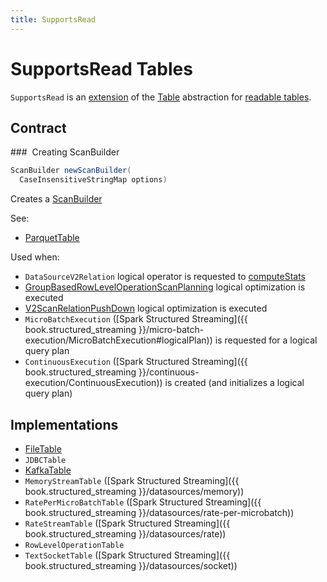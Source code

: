 ```yaml
---
title: SupportsRead
---
```


# SupportsRead Tables

`SupportsRead` is an [extension](#contract) of the [Table](Table.md) abstraction for [readable tables](#implementations).

## Contract

### <span id="newScanBuilder"> Creating ScanBuilder

```java
ScanBuilder newScanBuilder(
  CaseInsensitiveStringMap options)
```

Creates a [ScanBuilder](ScanBuilder.md)

See:

* [ParquetTable](../datasources/parquet/ParquetTable.md#newScanBuilder)

Used when:

* `DataSourceV2Relation` logical operator is requested to [computeStats](../logical-operators/DataSourceV2Relation.md#computeStats)
* [GroupBasedRowLevelOperationScanPlanning](../logical-optimizations/GroupBasedRowLevelOperationScanPlanning.md) logical optimization is executed
* [V2ScanRelationPushDown](../logical-optimizations/V2ScanRelationPushDown.md) logical optimization is executed
* `MicroBatchExecution` ([Spark Structured Streaming]({{ book.structured_streaming }}/micro-batch-execution/MicroBatchExecution#logicalPlan)) is requested for a logical query plan
* `ContinuousExecution` ([Spark Structured Streaming]({{ book.structured_streaming }}/continuous-execution/ContinuousExecution)) is created (and initializes a logical query plan)

## Implementations

* [FileTable](../datasources/FileTable.md)
* `JDBCTable`
* [KafkaTable](../kafka/KafkaTable.md)
* `MemoryStreamTable` ([Spark Structured Streaming]({{ book.structured_streaming }}/datasources/memory))
* `RatePerMicroBatchTable` ([Spark Structured Streaming]({{ book.structured_streaming }}/datasources/rate-per-microbatch))
* `RateStreamTable` ([Spark Structured Streaming]({{ book.structured_streaming }}/datasources/rate))
* `RowLevelOperationTable`
* `TextSocketTable` ([Spark Structured Streaming]({{ book.structured_streaming }}/datasources/socket))
